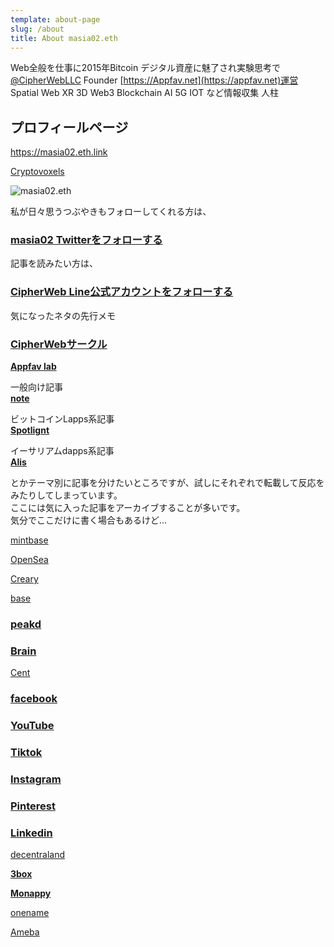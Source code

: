 ```yaml
---
template: about-page
slug: /about
title: About masia02.eth
---
```

Web全般を仕事に2015年Bitcoin デジタル資産に魅了され実験思考で [@CipherWebLLC](https://twitter.com/CipherWebLLC) Founder [https://Appfav.net](https://appfav.net)運営 Spatial Web XR 3D Web3 Blockchain AI 5G IOT など情報収集 人柱 

## プロフィールページ

<https://masia02.eth.link>

[Cryptovoxels](https://www.cryptovoxels.com/play?coords=N@238W,12U,572N)

![masia02.eth](/assets/aa_unsrzlvsf.jpg "masia02.eth")

私が日々思うつぶやきもフォローしてくれる方は、

### **[masia02 Twitterをフォローする](https://twitter.com/masia02)**

記事を読みたい方は、

### [CipherWeb Line公式アカウントをフォローする](https://lin.ee/C11BGoW)

気になったネタの先行メモ

### [CipherWebサークル](https://note.com/masia02/circle)

**[Appfav lab](https://discord.gg/y42Z8A)**

一般向け記事\
**[note](https://note.com/masia02)** 

ビットコインLapps系記事\
**[Spotlignt](https://spotlight.soy/mypage?user_id=122)**

イーサリアムdapps系記事\
**[Alis](https://alis.to/users/masia02)**

とかテーマ別に記事を分けたいところですが、試しにそれぞれで転載して反応をみたりしてしまっています。\
ここには気に入った記事をアーカイブすることが多いです。\
気分でここだけに書く場合もあるけど…

[mintbase](https://mintbase.io/my-market/0x4d38eea6619b4159498b31df9623000f2e6ef25e)

[OpenSea](https://opensea.io/accounts/masia02eth)

[Creary](https://creary.net/@masia02/projects)

[base](https://cipherweb.base.ec/)

### [peakd](https://peakd.com/@masia02)

### [Brain](https://brain-market.com/u/masia02)

[Cent](https://beta.cent.co/@masia02)

### [facebook](https://www.facebook.com/masia02)

### [YouTube](https://www.youtube.com/user/masia02)

### [Tiktok](https://www.tiktok.com/@masia02)

### [Instagram](https://www.instagram.com/masia02/)

### [Pinterest](https://www.pinterest.jp/masia02/)[](https://www.pinterest.jp/masia02/)

### [Linkedin](https://www.linkedin.com/in/masia02/)

[decentraland](https://play.decentraland.org/?position=-61,-101)

**[3box](https://3box.io/0x4D859268820330cCBF721Dc263C3F516F4971B3B/wall)**

**[Monappy](https://monappy.jp/u/masia02)**

[onename](https://onename.com/masia02)

[Ameba](https://profile.ameba.jp/ameba/masia02)